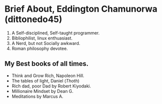 # Brief About,  Eddington Chamunorwa (dittonedo45)

1. A Self-disciplined, Self-taught programmer.
2. Bibliophilist, linux enthuasiast.
3. A Nerd, but not Socially awkward.
4. Roman philosophy devotee.

## My Best books of all times.


- Think and Grow Rich, Napoleon Hill.
- The tables of light, Daniel (*Thoth*)
- Rich dad, poor Dad by Robert Kiyodaki.
- Millionaire Mindset by Dean G.
- Meditations by Marcus A.


